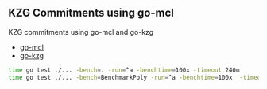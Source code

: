 ## KZG Commitments using go-mcl

KZG commitments using go-mcl and go-kzg
- [go-mcl](https://github.com/alinush/go-mcl/)
- [go-kzg](https://github.com/protolambda/go-kzg)

```bash
time go test ./... -bench=. -run=^a -benchtime=100x -timeout 240m
time go test ./... -bench=BenchmarkPoly -run=^a -benchtime=100x  -timeout 240m
```
